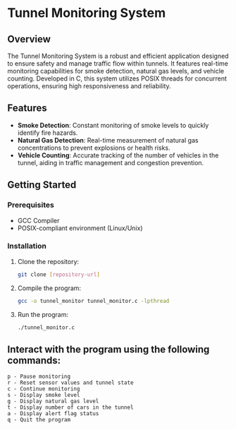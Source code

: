 # Tunnel Monitoring System

## Overview
The Tunnel Monitoring System is a robust and efficient application designed to ensure safety and manage traffic flow within tunnels. It features real-time monitoring capabilities for smoke detection, natural gas levels, and vehicle counting. Developed in C, this system utilizes POSIX threads for concurrent operations, ensuring high responsiveness and reliability.

## Features
- **Smoke Detection**: Constant monitoring of smoke levels to quickly identify fire hazards.
- **Natural Gas Detection**: Real-time measurement of natural gas concentrations to prevent explosions or health risks.
- **Vehicle Counting**: Accurate tracking of the number of vehicles in the tunnel, aiding in traffic management and congestion prevention.

## Getting Started

### Prerequisites
- GCC Compiler
- POSIX-compliant environment (Linux/Unix)

### Installation
1. Clone the repository:
   ```bash
   git clone [repository-url]
2. Compile the program:
   ```bash
   gcc -o tunnel_monitor tunnel_monitor.c -lpthread
3. Run the program:
   ```bash
   ./tunnel_monitor.c
## Interact with the program using the following commands:

    p - Pause monitoring
    r - Reset sensor values and tunnel state
    c - Continue monitoring
    s - Display smoke level
    g - Display natural gas level
    t - Display number of cars in the tunnel
    a - Display alert flag status
    q - Quit the program


